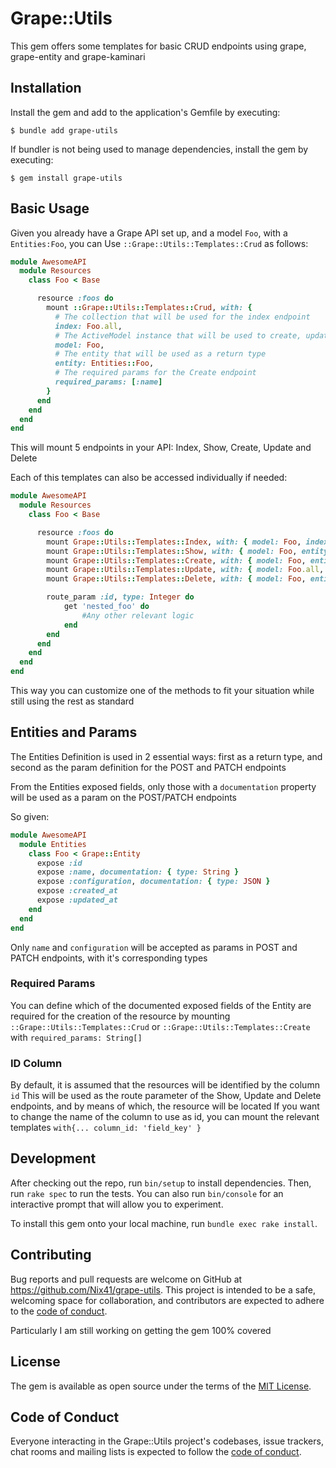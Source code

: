 # Grape::Utils

This gem offers some templates for basic CRUD endpoints using grape, grape-entity and grape-kaminari

## Installation

Install the gem and add to the application's Gemfile by executing:

    $ bundle add grape-utils

If bundler is not being used to manage dependencies, install the gem by executing:

    $ gem install grape-utils

## Basic Usage

Given you already have a Grape API set up, and a model `Foo`, with a `Entities:Foo`, you can Use `::Grape::Utils::Templates::Crud` as follows:

```ruby
module AwesomeAPI
  module Resources
    class Foo < Base

      resource :foos do
        mount ::Grape::Utils::Templates::Crud, with: {
          # The collection that will be used for the index endpoint
          index: Foo.all,
          # The ActiveModel instance that will be used to create, update and find_by!
          model: Foo,
          # The entity that will be used as a return type
          entity: Entities::Foo,
          # The required params for the Create endpoint
          required_params: [:name]
        }
      end
    end
  end
end
```

This will mount 5 endpoints in your API: Index, Show, Create, Update and Delete

Each of this templates can also be accessed individually if needed:

```ruby
module AwesomeAPI
  module Resources
    class Foo < Base

      resource :foos do
        mount Grape::Utils::Templates::Index, with: { model: Foo, index: Foo.all, entity: Entities::Foo }
        mount Grape::Utils::Templates::Show, with: { model: Foo, entity: Entities::Foo }
        mount Grape::Utils::Templates::Create, with: { model: Foo, entity: Entities::Foo}
        mount Grape::Utils::Templates::Update, with: { model: Foo.all, entity: Entities::Foo }
        mount Grape::Utils::Templates::Delete, with: { model: Foo, entity: Entities::Foo }

        route_param :id, type: Integer do
            get 'nested_foo' do
                #Any other relevant logic
            end
        end
      end
    end
  end
end
```

This way you can customize one of the methods to fit your situation while still using the rest as standard


## Entities and Params

The Entities Definition is used in 2 essential ways: first as a return type, and second as the param definition for the POST and PATCH endpoints

From the Entities exposed fields, only those with a `documentation` property will be used as a param on the POST/PATCH endpoints

So given:
```ruby
module AwesomeAPI
  module Entities
    class Foo < Grape::Entity
      expose :id
      expose :name, documentation: { type: String }
      expose :configuration, documentation: { type: JSON }
      expose :created_at
      expose :updated_at
    end
  end
end
```

Only `name` and `configuration` will be accepted as params in POST and PATCH endpoints, with it's corresponding types

### Required Params

You can define which of the documented exposed fields of the Entity are required for the creation of the resource
by mounting `::Grape::Utils::Templates::Crud` or `::Grape::Utils::Templates::Create` with `required_params: String[]`

### ID Column

By default, it is assumed that the resources will be identified by the column `id`
This will be used as the route parameter of the Show, Update and Delete endpoints, and by means of which, the resource will be located
If you want to change the name of the column to use as id, you can
mount the relevant templates `with{... column_id: 'field_key' }`

## Development

After checking out the repo, run `bin/setup` to install dependencies. Then, run `rake spec` to run the tests. You can also run `bin/console` for an interactive prompt that will allow you to experiment.

To install this gem onto your local machine, run `bundle exec rake install`.

## Contributing

Bug reports and pull requests are welcome on GitHub at https://github.com/Nix41/grape-utils. This project is intended to be a safe, welcoming space for collaboration, and contributors are expected to adhere to the [code of conduct](https://github.com/Nix41/grape-utils/blob/master/CODE_OF_CONDUCT.md).

Particularly I am still working on getting the gem 100% covered

## License

The gem is available as open source under the terms of the [MIT License](https://opensource.org/licenses/MIT).

## Code of Conduct

Everyone interacting in the Grape::Utils project's codebases, issue trackers, chat rooms and mailing lists is expected to follow the [code of conduct](https://github.com/[USERNAME]/grape-utils/blob/master/CODE_OF_CONDUCT.md).
